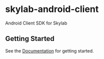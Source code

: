 # skylab-android-client
Android Client SDK for Skylab

## Getting Started

See the [Documentation](https://amplitude-lab.readme.io/docs/android-sdk) for getting started.
